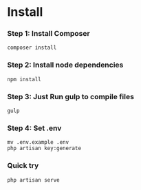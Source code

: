 # Install


### Step 1: Install Composer

```
composer install
```

### Step 2: Install node dependencies

```
npm install
```

### Step 3: Just Run gulp to compile files

```
gulp
```

### Step 4: Set .env

```
mv .env.example .env
php artisan key:generate
```

### Quick try

```
php artisan serve
```
